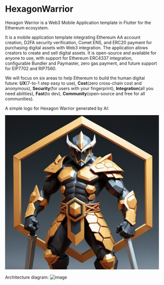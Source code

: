 # HexagonWarrior
Hexagon Warrior is a Web3 Mobile Application template in Flutter for the Ethereum ecosystem. 

It is a mobile application template integrating Ethereum AA account creation, D2FA security verification, Comet ENS, and ERC20 payment for purchasing digital assets with Web3 integration. The application allows creators to create and sell digital assets. It is open-source and available for anyone to use, with support for Ethereum ERC4337 integration, configurable Bundler and Paymaster, zero gas payment, and future support for EIP7702 and RIP7560.


We will focus on six areas to help Ethereum to build the human digital future:
**UX**(7-to-1 step easy to use), **Cost**(zero cross-chain cost and anonymous), **Security**(for users with your fingerprint), **Integration**(all you need abilities), **Fast**(to dev), **Community**(open-source and free for all communities).

A simple logo for Hexagon Warrior generated by AI:

![](https://raw.githubusercontent.com/jhfnetboy/MarkDownImg/main/img/202406091522004.png)

Architecture diagram:
![image](https://github.com/CMUBA/HexagonWarrior/assets/2945287/56ef562c-61bd-486c-a49a-1ccd2ff72471)


